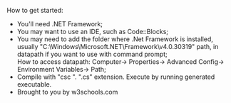 <p>How to get started:</p>
<ul>
  <li>You'll need .NET Framework;</li>
  <li>You may want to use an IDE, such as Code::Blocks;</li>
  <li>You may need to add the folder where .Net Framework is installed, usually "C:\Windows\Microsoft.NET\Framework\v4.0.30319" path, in datapath if you want to use with command prompt;<br>
      How to access datapath: Computer-> Properties-> Advanced Config-> Environment Variables-> Path;</li>
  <li>Compile with "csc <filename>". ".cs" extension. Execute by running generated executable.</li>
  <li>Brought to you by w3schools.com</li>
</ul>
